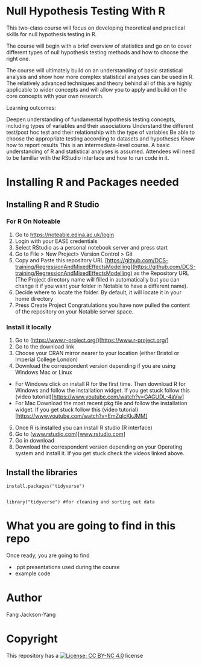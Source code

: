 # Null Hypothesis Testing With R

This two-class course will focus on developing theoretical and practical skills for null hypothesis testing in R.

The course will begin with a brief overview of statistics and go on to cover different types of null hypothesis testing methods and how to choose the right one.

The course will ultimately build on an understanding of basic statistical analysis and show how more complex statistical analyses can be used in R. The relatively advanced techniques and theory behind all of this are highly applicable to wider concepts and will allow you to apply and build on the core concepts with your own research.

Learning outcomes: 

Deepen understanding of fundamental hypothesis testing concepts, including types of variables and their associations 
Understand the different test/post hoc test and their relationship with the type of variables 
Be able to choose the appropriate testing according to datasets and hypotheses 
Know how to report results 
This is an intermediate-level course. A basic understanding of R and statistical analyses is assumed. Attendees will need to be familiar with the RStudio interface and how to run code in it.


# Installing R and Packages needed 
## Installing R and R Studio
### For R On Noteable

1. Go to https://noteable.edina.ac.uk/login
2. Login with your EASE credentials
3. Select RStudio as a personal notebook server and press start
4. Go to File > New Project> Version Control > Git
5. Copy and Paste this repository URL [https://github.com/DCS-training/RegressionAndMixedEffectsModelling](https://github.com/DCS-training/RegressionAndMixedEffectsModelling) as the Repository URL (The Project directory name will filled in automatically but you can change it if you want your folder in Notable to have a different name).
6. Decide where to locate the folder. By default, it will locate it in your home directory
7. Press Create Project
Congratulations you have now pulled the content of the repository on your Notable server space.

### Install it locally
1. Go to (https://www.r-project.org/)[https://www.r-project.org/]
2. Go to the download link
3. Choose your CRAN mirror nearer to your location (either Bristol or Imperial College London)
4. Download the correspondent version depending if you are using Windows Mac or Linux
- For Windows click on install R for the first time. Then download R for Windows and follow the installation widget. If you get stuck follow this (video tutorial)[https://www.youtube.com/watch?v=GAGUDL-4aVw]
- For Mac Download the most recent pkg file and follow the installation widget. If you get stuck follow this (video tutorial)[https://www.youtube.com/watch?v=EmZqlcKkJMM]
5. Once R is installed you can install R studio (R interface)
6. Go to (www.rstudio.com)[www.rstudio.com]
7. Go in download
8. Download the correspondent version depending on your Operating system and install it. If you get stuck check the videos linked above. 

## Install the libraries 
```
install.packages("tidyverse")


library("tidyverse") #for cleaning and sorting out data

``` 

# What you are going to find in this repo
Once ready, you are going to find 

-  .ppt presentations used during the course
-  example code 


# Author
 Fang Jackson-Yang

# Copyright

This repository has a [![License: CC BY-NC 4.0](https://licensebuttons.net/l/by-nc/4.0/80x15.png)](https://creativecommons.org/licenses/by-nc/4.0/) license

